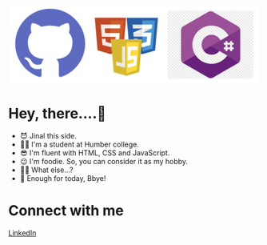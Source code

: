 ![Header Image](./image/Frame%204.png)

# Hey, there....👋
- 😈 Jinal this side.
- 👩‍🎓 I'm a student at Humber college. 
- 😎 I'm fluent with HTML, CSS and JavaScript.
- 😉 I'm foodie. So, you can consider it as my hobby.
- 🤷‍♀️ What else...?
- 👋 Enough for today, Bbye!

# Connect with me 
[LinkedIn](https://www.linkedin.com/in/jinalpatel1812/)

